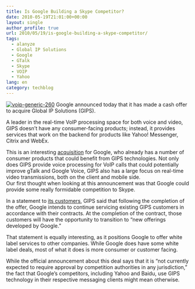 ```yaml
---
title: Is Google Building a Skype Competitor?
date: 2010-05-19T21:01:00+00:00
layout: single
author_profile: true
url: 2010/05/19/is-google-building-a-skype-competitor/
tags:
  - alanyze
  - Global IP Solutions
  - Google
  - GTalk
  - Skype
  - VOIP
  - Yahoo
lang: en
category: techblog
---
```

[![voip-generic-260](http://lh3.ggpht.com/_vaUVXcmC3OI/S_RKtCf-SxI/AAAAAAAACQ8/CHC4Cjrbl6E/voip-generic-260_thumb%5B1%5D.jpg?imgmax=800 "voip-generic-260")](http://lh5.ggpht.com/_vaUVXcmC3OI/S_RKo_bBDDI/AAAAAAAACQ4/MqfjuGdmvTs/s1600-h/voip-generic-260%5B3%5D.jpg) Google announced today that it has made a cash offer to acquire Global IP Solutions (GIPS). 

A leader in the real-time VoIP processing space for both voice and video, GIPS doesn’t have any consumer-facing products; instead, it provides services that work on the backend for products like Yahoo! Messenger, Citrix and WebEx. 

This is an interesting [acquisition](http://finance.yahoo.com/news/Google-to-Make-Cash-Offer-to-bw-2968751717.html?x=0&.v=1) for Google, who already has a number of consumer products that could benefit from GIPS technologies. Not only does GIPS provide voice processing for VoIP calls that could potentially improve gTalk and Google Voice, GIPS also has a large focus on real-time video transmissions, both on the client and mobile side.  
Our first thought when looking at this announcement was that Google could provide some really formidable competition to Skype. 

In a statement to [its customers](http://gipscorp.com/customers/), GIPS said that following the completion of the offer, Google intends to continue servicing existing GIPS customers in accordance with their contracts. At the completion of the contract, those customers will have the opportunity to transition to “new offerings developed by Google.” 

That statement is equally interesting, as it positions Google to offer white label services to other companies. While Google does have some white label deals, most of what it does is more consumer or customer facing. 

While the official announcement about this deal says that it is “not currently expected to require approval by competition authorities in any jurisdiction,” the fact that Google’s competitors, including Yahoo and Baidu, use GIPS technology in their respective messaging clients might mean otherwise.